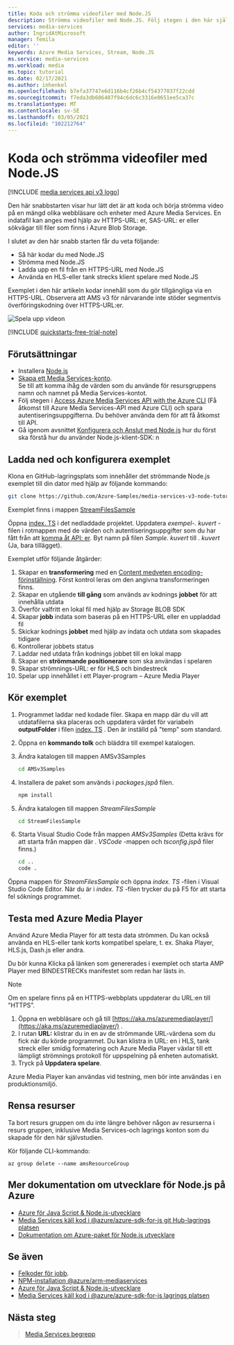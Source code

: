 ```yaml
---
title: Koda och strömma videofiler med Node.JS
description: Strömma videofiler med Node.JS. Följ stegen i den här självstudien för att skapa ett nytt Azure Media Services konto, koda en fil och strömma den till Azure Media Player.
services: media-services
author: IngridAtMicrosoft
manager: femila
editor: ''
keywords: Azure Media Services, Stream, Node.JS
ms.service: media-services
ms.workload: media
ms.topic: tutorial
ms.date: 02/17/2021
ms.author: inhenkel
ms.openlocfilehash: b7efa37747e6d116b4cf26b4cf54377037f22cdd
ms.sourcegitcommit: f7eda3db606407f94c6dc6c3316e0651ee5ca37c
ms.translationtype: MT
ms.contentlocale: sv-SE
ms.lasthandoff: 03/05/2021
ms.locfileid: "102212764"
---
```

# <a name="how-to-encode-and-stream-video-files-with-nodejs"></a>Koda och strömma videofiler med Node.JS

[!INCLUDE [media services api v3 logo](./includes/v3-hr.md)]

Den här snabbstarten visar hur lätt det är att koda och börja strömma video på en mängd olika webbläsare och enheter med Azure Media Services. En indatafil kan anges med hjälp av HTTPS-URL: er, SAS-URL: er eller sökvägar till filer som finns i Azure Blob Storage.

I slutet av den här snabb starten får du veta följande:

- Så här kodar du med Node.JS
- Strömma med Node.JS
- Ladda upp en fil från en HTTPS-URL med Node.JS
- Använda en HLS-eller tank strecks klient spelare med Node.JS

Exemplet i den här artikeln kodar innehåll som du gör tillgängliga via en HTTPS-URL. Observera att AMS v3 för närvarande inte stöder segmentvis överföringskodning över HTTPS-URL:er.

![Spela upp videon](./media/stream-files-nodejs-quickstart/final-video.png)

[!INCLUDE [quickstarts-free-trial-note](../../../includes/quickstarts-free-trial-note.md)]

## <a name="prerequisites"></a>Förutsättningar

- Installera [Node.js](https://nodejs.org/en/download/)
- [Skapa ett Media Services-konto](./create-account-howto.md).<br/>Se till att komma ihåg de värden som du använde för resursgruppens namn och namnet på Media Services-kontot.
- Följ stegen i [Access Azure Media Services API with the Azure CLI](./access-api-howto.md) (Få åtkomst till Azure Media Services-API med Azure CLI) och spara autentiseringsuppgifterna. Du behöver använda dem för att få åtkomst till API.
- Gå igenom avsnittet [Konfigurera och Anslut med Node.js](./configure-connect-nodejs-howto.md) hur du först ska förstå hur du använder Node.js-klient-SDK: n

## <a name="download-and-configure-the-sample"></a>Ladda ned och konfigurera exemplet

Klona en GitHub-lagringsplats som innehåller det strömmande Node.js exemplet till din dator med hjälp av följande kommando:  

 ```bash
 git clone https://github.com/Azure-Samples/media-services-v3-node-tutorials.git
 ```

Exemplet finns i mappen [StreamFilesSample](https://github.com/Azure-Samples/media-services-v3-node-tutorials/tree/master/AMSv3Samples/StreamFilesSample)

Öppna [index. TS](https://github.com/Azure-Samples/media-services-v3-node-tutorials/blob/master/AMSv3Samples/StreamFilesSample/index.ts) i det nedladdade projektet. Uppdatera *exempel-. kuvert* -filen i rotmappen med de värden och autentiseringsuppgifter som du har fått från att [komma åt API: er](./access-api-howto.md). Byt namn på filen *Sample. kuvert* till *. kuvert* (Ja, bara tillägget).

Exemplet utför följande åtgärder:

1. Skapar en **transformering** med en [Content medveten encoding-förinställning](./content-aware-encoding.md). Först kontrol leras om den angivna transformeringen finns.
1. Skapar en utgående **till gång** som används av kodnings **jobbet** för att innehålla utdata
1. Överför valfritt en lokal fil med hjälp av Storage BLOB SDK
1. Skapar **jobb** indata som baseras på en HTTPS-URL eller en uppladdad fil
1. Skickar kodnings **jobbet** med hjälp av indata och utdata som skapades tidigare
1. Kontrollerar jobbets status
1. Laddar ned utdata från kodnings jobbet till en lokal mapp
1. Skapar en **strömmande positionerare** som ska användas i spelaren
1. Skapar strömnings-URL: er för HLS och bindestreck
1. Spelar upp innehållet i ett Player-program – Azure Media Player

## <a name="run-the-sample"></a>Kör exemplet

1. Programmet laddar ned kodade filer. Skapa en mapp där du vill att utdatafilerna ska placeras och uppdatera värdet för variabeln **outputFolder** i filen [index. TS](https://github.com/Azure-Samples/media-services-v3-node-tutorials/blob/master/AMSv3Samples/StreamFilesSample/index.js#L59) . Den är inställd på "temp" som standard.
1. Öppna en **kommando tolk** och bläddra till exempel katalogen.
1. Ändra katalogen till mappen AMSv3Samples

    ```bash
    cd AMSv3Samples
    ```

1. Installera de paket som används i *packages.jspå* filen.

    ```bash
    npm install 
    ```

1. Ändra katalogen till mappen *StreamFilesSample*

    ```bash
    cd StreamFilesSample
    ```

1. Starta Visual Studio Code från mappen *AMSv3Samples* (Detta krävs för att starta från mappen där *. VSCode* -mappen och *tsconfig.jspå* filer finns.)

    ```bash
    cd ..
    code .
    ```

Öppna mappen för *StreamFilesSample* och öppna *index. TS* -filen i Visual Studio Code Editor.
När du är i *index. TS* -filen trycker du på F5 för att starta fel söknings programmet.

## <a name="test-with-azure-media-player"></a>Testa med Azure Media Player

Använd Azure Media Player för att testa data strömmen. Du kan också använda en HLS-eller tank korts kompatibel spelare, t. ex. Shaka Player, HLS.js, Dash.js eller andra.

Du bör kunna Klicka på länken som genererades i exemplet och starta AMP Player med BINDESTRECKs manifestet som redan har lästs in.

> [!NOTE]
> Om en spelare finns på en HTTPS-webbplats uppdaterar du URL:en till ”HTTPS”.

1. Öppna en webbläsare och gå till [https://aka.ms/azuremediaplayer/](https://aka.ms/azuremediaplayer/) .
2. I rutan **URL:** klistrar du in en av de strömmande URL-värdena som du fick när du körde programmet. Du kan klistra in URL: en i HLS, tank streck eller smidig formatering och Azure Media Player växlar till ett lämpligt strömnings protokoll för uppspelning på enheten automatiskt.
3. Tryck på **Uppdatera spelare**.

Azure Media Player kan användas vid testning, men bör inte användas i en produktionsmiljö.

## <a name="clean-up-resources"></a>Rensa resurser

Ta bort resurs gruppen om du inte längre behöver någon av resurserna i resurs gruppen, inklusive Media Services-och lagrings konton som du skapade för den här självstudien.

Kör följande CLI-kommando:

```azurecli
az group delete --name amsResourceGroup
```

## <a name="more-developer-documentation-for-nodejs-on-azure"></a>Mer dokumentation om utvecklare för Node.js på Azure

- [Azure för Java Script & Node.js-utvecklare](/azure/developer/javascript/)
- [Media Services käll kod i @azure/azure-sdk-for-js git Hub-lagrings platsen](https://github.com/Azure/azure-sdk-for-js/tree/master/sdk/mediaservices/arm-mediaservices)
- [Dokumentation om Azure-paket för Node.js utvecklare](/javascript/api/overview/azure/)

## <a name="see-also"></a>Se även

- [Felkoder för jobb](/rest/api/media/jobs/get#joberrorcode).
- [NPM-installation @azure/arm-mediaservices](https://www.npmjs.com/package/@azure/arm-mediaservices)
- [Azure för Java Script & Node.js-utvecklare](/azure/developer/javascript/)
- [Media Services käll kod i @azure/azure-sdk-for-js lagrings platsen](https://github.com/Azure/azure-sdk-for-js/tree/master/sdk/mediaservices/arm-mediaservices)

## <a name="next-steps"></a>Nästa steg

> [Media Services begrepp](concepts-overview.md)
